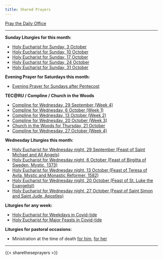 ```yaml
---
title: Shared Prayers
---
```


[Pray the Daily Office](daily/)

-------------
**Sunday Liturgies for this month:**
- [Holy Eucharist for Sunday, 3 October](archive/2021/auto/proper22)
- [Holy Eucharist for Sunday, 10 October](archive/2021/auto/proper23)
- [Holy Eucharist for Sunday, 17 October](archive/2021/auto/proper24)
- [Holy Eucharist for Sunday, 24 October](archive/2021/auto/proper25)
- [Holy Eucharist for Sunday, 31 October](archive/2021/auto/proper26)

**Evening Prayer for Saturdays this month:**
- [Evening Prayer for Sundays after Pentecost](daily/ep/ep-pentecost-sun/)

**TEC@RU / Compline / Church in the Woods**
- [Compline for Wednesday, 29 September (Week 4)](daily/compline/compline-wk4)
- [Compline for Wednesday, 6 October (Week 1)](daily/compline/compline-wk1)
- [Compline for Wednesday, 13 October (Week 2)](daily/compline/compline-wk2)
- [Compline for Wednesday, 20 October (Week 3)](daily/compline/compline-wk3)
- [Church in the Woods for Thursday, 21 October](archive/2021/churchinwoods20211021)
- [Compline for Wednesday, 27 October (Week 4)](daily/compline/compline-wk4)

**Wednesday Liturgies this month:**
- [Holy Eucharist for Wednesday night, 29 September (Feast of Saint Michael and All Angels)](archive/2021/auto/stmichaelallangels)
- [Holy Eucharist for Wednesday night, 6 October (Feast of Birgitta of Sweden, Mystic, 1373)](archive/2021/he-birgitta)
- [Holy Eucharist for Wednesday night, 13 October (Feast of Teresa of Avila, Mystic and Monastic Reformer, 1582)](archive/2021/he-teresaavila)
- [Holy Eucharist for Wednesday night, 20 October (Feast of St. Luke the Evangelist)](archive/2021/auto/stluke)
- [Holy Eucharist for Wednesday night, 27 October (Feast of Saint Simon and Saint Jude, Apostles)](archive/2021/auto/stssimonjude)

**Liturgies for any week:**
- [Holy Eucharist for Weekdays in Covid-tide](archive/he-covid-weekday)
- [Holy Eucharist for Major Feasts in Covid-tide](archive/he-covid-feasts)

**Liturgies for pastoral occasions:**
- Ministration at the time of death [for him](archive/occasions/atdeath-m), [for her](archive/occasions/atdeath-f)
------------

{{< sharetheseprayers >}}
